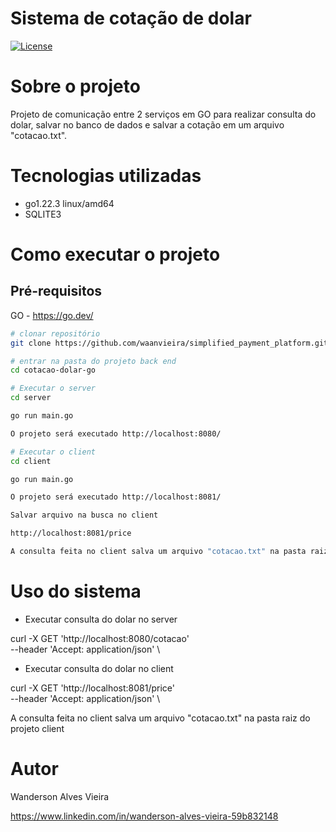 # Sistema de cotação de dolar
<p>
<a href="https://github.com/waanvieira/cotacao_dolar_go?tab=MIT-1-ov-file#readme"><img src="https://img.shields.io/packagist/l/laravel/framework" alt="License"></a>
</p>

# Sobre o projeto
Projeto de comunicação entre 2 serviços em GO para realizar consulta do dolar, salvar no banco de dados e salvar a cotação em um arquivo "cotacao.txt".

# Tecnologias utilizadas
- go1.22.3 linux/amd64 
- SQLITE3

# Como executar o projeto

## Pré-requisitos
GO - https://go.dev/

```bash
# clonar repositório
git clone https://github.com/waanvieira/simplified_payment_platform.git

# entrar na pasta do projeto back end
cd cotacao-dolar-go

# Executar o server
cd server

go run main.go

O projeto será executado http://localhost:8080/

# Executar o client
cd client

go run main.go

O projeto será executado http://localhost:8081/

Salvar arquivo na busca no client

http://localhost:8081/price

A consulta feita no client salva um arquivo "cotacao.txt" na pasta raiz do projeto client

```

# Uso do sistema

* Executar consulta do dolar no server

curl  -X GET 'http://localhost:8080/cotacao' \
  --header 'Accept: application/json' \  


* Executar consulta do dolar no client


curl  -X GET 'http://localhost:8081/price' \
  --header 'Accept: application/json' \  


A consulta feita no client salva um arquivo "cotacao.txt" na pasta raiz do projeto client

# Autor

Wanderson Alves Vieira

https://www.linkedin.com/in/wanderson-alves-vieira-59b832148
